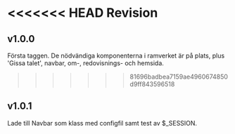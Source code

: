 <<<<<<< HEAD
Revision
==========

v1.0.0
---------
Första taggen. De nödvändiga komponenterna i ramverket är på plats, plus 'Gissa talet', navbar, om-, redovisnings- och hemsida.
>>>>>>> 81696badbea7159ae4960674850d9ff843596518

v1.0.1
---------
Lade till Navbar som klass med configfil samt test av $_SESSION.
